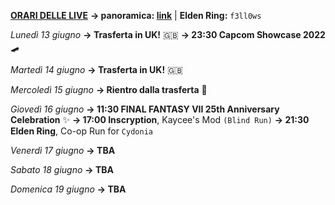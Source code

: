 <b><u>ORARI DELLE LIVE</u></b>
<b>→ panoramica: <a href="https://trello.com/b/iKwdSGf3/sabaku">link</a></b> | <b>Elden Ring:</b> <code>f3ll0ws</code>

<i>Lunedì 13 giugno</i>
<b>→ Trasferta in UK!</b> 🇬🇧
<b>→ 23:30 Capcom Showcase 2022</b> 🛹

<i>Martedì 14 giugno</i>
<b>→ Trasferta in UK!</b> 🇬🇧

<i>Mercoledì 15 giugno</i>
<b>→ Rientro dalla trasferta</b> 🛬

<i>Giovedì 16 giugno</i>
<b>→ 11:30 FINAL FANTASY VII 25th Anniversary Celebration</b> ✨
<b>→ 17:00 Inscryption</b>, Kaycee's Mod <code>(Blind Run)</code>
<b>→ 21:30 Elden Ring</b>, Co-op Run for <code>Cydonia</code>

<i>Venerdì 17 giugno</i>
<b>→ TBA</b>

<i>Sabato 18 giugno</i>
<b>→ TBA</b>

<i>Domenica 19 giugno</i>
<b>→ TBA</b>
